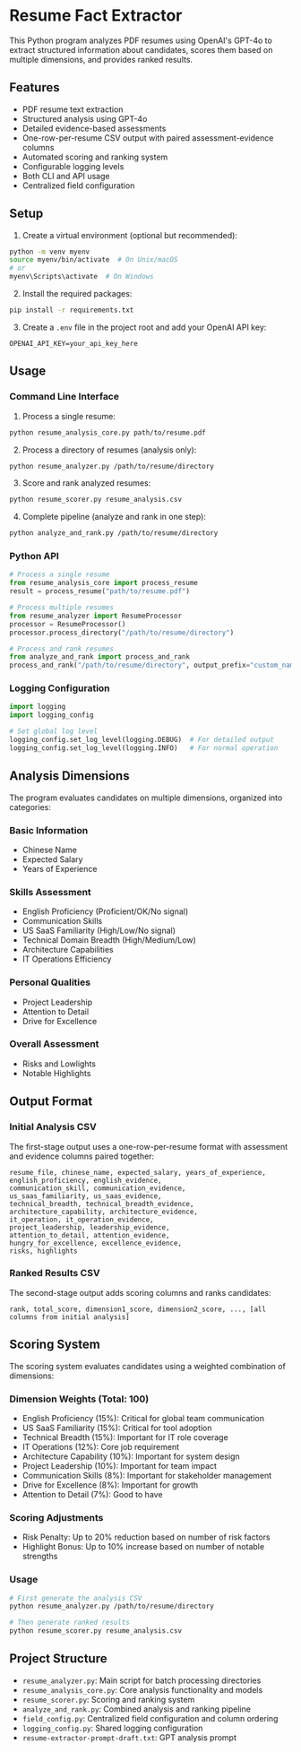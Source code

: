 # Resume Fact Extractor

This Python program analyzes PDF resumes using OpenAI's GPT-4o to extract structured information about candidates, scores them based on multiple dimensions, and provides ranked results.

## Features

- PDF resume text extraction
- Structured analysis using GPT-4o
- Detailed evidence-based assessments
- One-row-per-resume CSV output with paired assessment-evidence columns
- Automated scoring and ranking system
- Configurable logging levels
- Both CLI and API usage
- Centralized field configuration

## Setup

1. Create a virtual environment (optional but recommended):
```bash
python -m venv myenv
source myenv/bin/activate  # On Unix/macOS
# or
myenv\Scripts\activate  # On Windows
```

2. Install the required packages:
```bash
pip install -r requirements.txt
```

3. Create a `.env` file in the project root and add your OpenAI API key:
```
OPENAI_API_KEY=your_api_key_here
```

## Usage

### Command Line Interface

1. Process a single resume:
```bash
python resume_analysis_core.py path/to/resume.pdf
```

2. Process a directory of resumes (analysis only):
```bash
python resume_analyzer.py /path/to/resume/directory
```

3. Score and rank analyzed resumes:
```bash
python resume_scorer.py resume_analysis.csv
```

4. Complete pipeline (analyze and rank in one step):
```bash
python analyze_and_rank.py /path/to/resume/directory
```

### Python API

```python
# Process a single resume
from resume_analysis_core import process_resume
result = process_resume("path/to/resume.pdf")

# Process multiple resumes
from resume_analyzer import ResumeProcessor
processor = ResumeProcessor()
processor.process_directory("/path/to/resume/directory")

# Process and rank resumes
from analyze_and_rank import process_and_rank
process_and_rank("/path/to/resume/directory", output_prefix="custom_name")
```

### Logging Configuration

```python
import logging
import logging_config

# Set global log level
logging_config.set_log_level(logging.DEBUG)  # For detailed output
logging_config.set_log_level(logging.INFO)   # For normal operation
```

## Analysis Dimensions

The program evaluates candidates on multiple dimensions, organized into categories:

### Basic Information
- Chinese Name
- Expected Salary
- Years of Experience

### Skills Assessment
- English Proficiency (Proficient/OK/No signal)
- Communication Skills
- US SaaS Familiarity (High/Low/No signal)
- Technical Domain Breadth (High/Medium/Low)
- Architecture Capabilities
- IT Operations Efficiency

### Personal Qualities
- Project Leadership
- Attention to Detail
- Drive for Excellence

### Overall Assessment
- Risks and Lowlights
- Notable Highlights

## Output Format

### Initial Analysis CSV
The first-stage output uses a one-row-per-resume format with assessment and evidence columns paired together:

```csv
resume_file, chinese_name, expected_salary, years_of_experience,
english_proficiency, english_evidence,
communication_skill, communication_evidence,
us_saas_familiarity, us_saas_evidence,
technical_breadth, technical_breadth_evidence,
architecture_capability, architecture_evidence,
it_operation, it_operation_evidence,
project_leadership, leadership_evidence,
attention_to_detail, attention_evidence,
hungry_for_excellence, excellence_evidence,
risks, highlights
```

### Ranked Results CSV
The second-stage output adds scoring columns and ranks candidates:

```csv
rank, total_score, dimension1_score, dimension2_score, ..., [all columns from initial analysis]
```

## Scoring System

The scoring system evaluates candidates using a weighted combination of dimensions:

### Dimension Weights (Total: 100)
- English Proficiency (15%): Critical for global team communication
- US SaaS Familiarity (15%): Critical for tool adoption
- Technical Breadth (15%): Important for IT role coverage
- IT Operations (12%): Core job requirement
- Architecture Capability (10%): Important for system design
- Project Leadership (10%): Important for team impact
- Communication Skills (8%): Important for stakeholder management
- Drive for Excellence (8%): Important for growth
- Attention to Detail (7%): Good to have

### Scoring Adjustments
- Risk Penalty: Up to 20% reduction based on number of risk factors
- Highlight Bonus: Up to 10% increase based on number of notable strengths

### Usage
```bash
# First generate the analysis CSV
python resume_analyzer.py /path/to/resume/directory

# Then generate ranked results
python resume_scorer.py resume_analysis.csv
```

## Project Structure

- `resume_analyzer.py`: Main script for batch processing directories
- `resume_analysis_core.py`: Core analysis functionality and models
- `resume_scorer.py`: Scoring and ranking system
- `analyze_and_rank.py`: Combined analysis and ranking pipeline
- `field_config.py`: Centralized field configuration and column ordering
- `logging_config.py`: Shared logging configuration
- `resume-extractor-prompt-draft.txt`: GPT analysis prompt